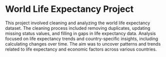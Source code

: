 # World Life Expectancy Project

This project involved cleaning and analyzing the world life expectancy dataset. The cleaning process included removing duplicates, updating missing status values, and filling in gaps in life expectancy data. Analysis focused on life expectancy trends and country-specific insights, including calculating changes over time. The aim was to uncover patterns and trends related to life expectancy and economic factors across various countries.
